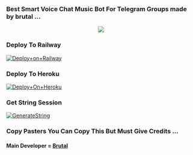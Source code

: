 ### Best Smart Voice Chat Music Bot For Telegram Groups made by brutal ...


<p align="center"><a href="https://t.me/b_4_brutal_official"><img src="https://telegra.ph/file/fcddea5c7025c9c8bdc78.jpg"></a></p>




### Deploy To Railway

[![Deploy+on+Railway](https://railway.app/button.svg)](https://railway.app/new/template?template=https://github.com/CandyMusic/AlishaMusicPlayer&envs=API_ID,API_HASH,BOT_TOKEN,STRING_SESSION)


### Deploy To Heroku

[![Deploy+On+Heroku](https://www.herokucdn.com/deploy/button.svg)](https://heroku.com/deploy?template=https://github.com/KAAL-TORNADO/KAAL-TORNADO-MUSIC-BOT)



### Get String Session

[![GenerateString](https://img.shields.io/badge/repl.it-generateString-yellowgreen)](https://t.me/SessionGeneratorBot)



### Copy Pasters You Can Copy This But Must Give Credits ...

#### Main Developer = [Brutal](https://t.me/b_4_brutal_official)
